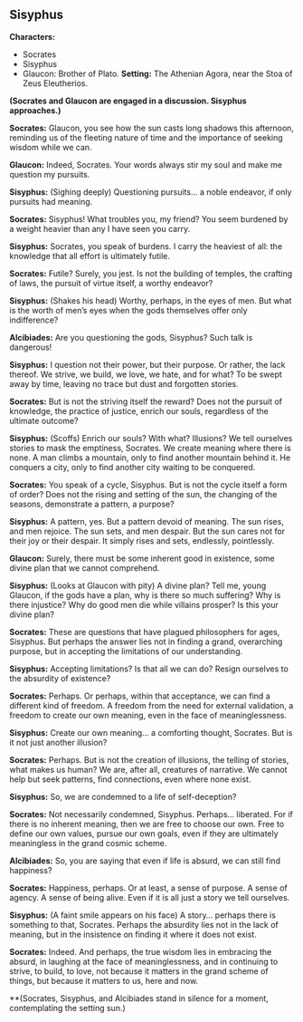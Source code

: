 ## Sisyphus

**Characters:**
*   Socrates
*   Sisyphus
*   Glaucon: Brother of Plato.
**Setting:**
The Athenian Agora, near the Stoa of Zeus Eleutherios.

**(Socrates and Glaucon are engaged in a discussion. Sisyphus approaches.)**

**Socrates:** Glaucon, you see how the sun casts long shadows this afternoon, reminding us of the fleeting nature of time and the importance of seeking wisdom while we can.

**Glaucon:** Indeed, Socrates. Your words always stir my soul and make me question my pursuits.

**Sisyphus:** (Sighing deeply) Questioning pursuits… a noble endeavor, if only pursuits had meaning.

**Socrates:** Sisyphus! What troubles you, my friend? You seem burdened by a weight heavier than any I have seen you carry.

**Sisyphus:** Socrates, you speak of burdens. I carry the heaviest of all: the knowledge that all effort is ultimately futile.

**Socrates:** Futile? Surely, you jest. Is not the building of temples, the crafting of laws, the pursuit of virtue itself, a worthy endeavor?

**Sisyphus:** (Shakes his head) Worthy, perhaps, in the eyes of men. But what is the worth of men’s eyes when the gods themselves offer only indifference?

**Alcibiades:** Are you questioning the gods, Sisyphus? Such talk is dangerous!

**Sisyphus:** I question not their power, but their purpose. Or rather, the lack thereof. We strive, we build, we love, we hate, and for what? To be swept away by time, leaving no trace but dust and forgotten stories.

**Socrates:** But is not the striving itself the reward? Does not the pursuit of knowledge, the practice of justice, enrich our souls, regardless of the ultimate outcome?

**Sisyphus:** (Scoffs) Enrich our souls? With what? Illusions? We tell ourselves stories to mask the emptiness, Socrates. We create meaning where there is none. A man climbs a mountain, only to find another mountain behind it. He conquers a city, only to find another city waiting to be conquered.

**Socrates:** You speak of a cycle, Sisyphus. But is not the cycle itself a form of order? Does not the rising and setting of the sun, the changing of the seasons, demonstrate a pattern, a purpose?

**Sisyphus:** A pattern, yes. But a pattern devoid of meaning. The sun rises, and men rejoice. The sun sets, and men despair. But the sun cares not for their joy or their despair. It simply rises and sets, endlessly, pointlessly.

**Glaucon:** Surely, there must be some inherent good in existence, some divine plan that we cannot comprehend.

**Sisyphus:** (Looks at Glaucon with pity) A divine plan? Tell me, young Glaucon, if the gods have a plan, why is there so much suffering? Why is there injustice? Why do good men die while villains prosper? Is this your divine plan?

**Socrates:** These are questions that have plagued philosophers for ages, Sisyphus. But perhaps the answer lies not in finding a grand, overarching purpose, but in accepting the limitations of our understanding.

**Sisyphus:** Accepting limitations? Is that all we can do? Resign ourselves to the absurdity of existence?

**Socrates:** Perhaps. Or perhaps, within that acceptance, we can find a different kind of freedom. A freedom from the need for external validation, a freedom to create our own meaning, even in the face of meaninglessness.

**Sisyphus:** Create our own meaning… a comforting thought, Socrates. But is it not just another illusion?

**Socrates:** Perhaps. But is not the creation of illusions, the telling of stories, what makes us human? We are, after all, creatures of narrative. We cannot help but seek patterns, find connections, even where none exist.

**Sisyphus:** So, we are condemned to a life of self-deception?

**Socrates:** Not necessarily condemned, Sisyphus. Perhaps… liberated. For if there is no inherent meaning, then we are free to choose our own. Free to define our own values, pursue our own goals, even if they are ultimately meaningless in the grand cosmic scheme.

**Alcibiades:** So, you are saying that even if life is absurd, we can still find happiness?

**Socrates:** Happiness, perhaps. Or at least, a sense of purpose. A sense of agency. A sense of being alive. Even if it is all just a story we tell ourselves.

**Sisyphus:** (A faint smile appears on his face) A story… perhaps there is something to that, Socrates. Perhaps the absurdity lies not in the lack of meaning, but in the insistence on finding it where it does not exist.

**Socrates:** Indeed. And perhaps, the true wisdom lies in embracing the absurd, in laughing at the face of meaninglessness, and in continuing to strive, to build, to love, not because it matters in the grand scheme of things, but because it matters to us, here and now.

**(Socrates, Sisyphus, and Alcibiades stand in silence for a moment, contemplating the setting sun.)
